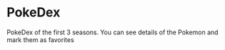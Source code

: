 # PokeDex
PokeDex of the first 3 seasons. You can see details of the Pokemon and mark them as favorites
